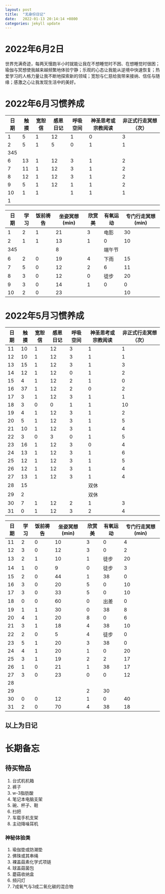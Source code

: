 ```yaml
---
layout: post
title:  "无身份日记"
date:   2022-01-13 20:14:14 +0800
categories: jekyll update
---
```


# 2022年6月2日
世界充满奇迹，每两天慢跑半小时就能让我在不想睡觉时不困、在想睡觉时很困；瑜伽与冥想使我越来越频繁地体验宁静；乐观的心态让我能从逆境中快速恢复；热爱学习的人格力量让我不断地探索新的领域；宽恕与仁慈给我带来接纳、信任与随缘；感激之心让我发现生活中的美好。

# 2022年6月习惯养成

|日期|触摸|宽恕信|感恩日记|呼吸空间|神圣思考或宗教阅读|非正式行走冥想（次）|
|----|----|----|----|----|----|----|
|  1 |  5 |  1 | 12 |  1 |  0 |  3 |
|  2 |  5 |  1 |  5 |  0 |  1 |  1 |
| 345|   |   |   |   |   |   |
|  6 | 13 |  1 | 12 |  3 |  1 |  2 |
|  7 | 11 |  1 | 12 |  3 |  1 |  2 |
|  8 | 12 |  1 | 12 |  3 |  1 |  2 |
|  9 |  5 |  1 | 12 |  1 |  1 |  2 |
| 10 |  1 |  1 |   |  1 |  1 |  1 |
| 1 |   |   |   |   |   |   |

|日期|学习|饭前祷告|坐姿冥想(min)|欣赏美|有氧运动|专门行走冥想(min)|
|----|----|----|----|----|----|----|
|  1 |  2 |  1 | 21 |  3 |电影| 30 |
|  2 |  1 |  1 | 13 |  1 |  0 | 10 |
| 345|   |   |  8 |   |端午节|   |
|  6 |  2 |  0 | 19 |  4 |下雨| 15 |
|  7 |  5 |  0 | 12 |  2 |  6 | 11 |
|  8 |  3 |  0 | 12 |  0 |徒步| 20 |
|  9 |  3 |  0 | 14 |  1 |  0 |  0 |
| 10 |  2 |  0 | 23 |   |   | 10 |

# 2022年5月习惯养成

|日期|触摸|宽恕信|感恩日记|呼吸空间|神圣思考或宗教阅读|非正式行走冥想（次）|
|----|----|----|----|----|----|----|
| 11 | 10 |  1 | 12 |  3 |  1 |  1 |
| 12 | 10 |  1 | 12 |  3 |  1 |  1 |
| 13 | 15 |  1 | 12 |  3 |  1 |  3 |
| 14 | 12 |  1 | 12 |  0 |  1 |  2 |
| 15 |  4 |  1 | 12 |  2 |  1 |  0 |
| 16 | 37 |  1 | 12 |  2 |  0 |  2 |
| 17 |  3 |  1 | 12 |  3 |  1 |  1 |
| 18 |  3 |  0 |  0 |  1 |  1 | 10 |
| 19 |  4 |  1 | 12 |  3 |  1 |  2 |
| 20 |  5 |  1 | 12 |  3 |  1 |  5 |
| 21 | 10 |  1 | 12 |  3 |  1 |  4 |
| 22 |  3 |  0 |  3 |  0 |  1 |  5 |
| 23 | 16 |  1 | 12 |  3 |  0 |  4 |
| 24 | 13 |  1 | 12 |  3 |  1 |  6 |
| 25 | 12 |  1 | 12 |  3 |  1 |  5 |
| 26 | 12 |  1 | 12 |  3 |  1 |  4 |
| 27 | 13 |  1 | 12 |  3 |  1 |  4 |
| 28 | 15 |   |   |   |双休|   |
| 29 |  2 |   |   |   |双休|   |
| 30 |  7 |  1 | 12 |  2 |  1 |  3 |
| 31 |  0 |  1 | 12 |  3 |  2 |  4 |

|日期|学习|饭前祷告|坐姿冥想(min)|欣赏美|有氧运动|专门行走冥想(min)|
|----|----|----|----|----|----|----|
| 11 |  2 |  0 | 10 |  3 |  0 |  4 |
| 12 |  3 |  0 | 12 |  3 |  0 |  2 |
| 13 |  2 |  1 | 10 |  1 |徒步| 20 |
| 14 |  1 |  0 |  9 |  0 |徒步|  3 |
| 15 |  2 |  0 | 44 |  1 | 38 |  0 |
| 16 |  3 |  0 | 20 |  5 |  0 | 10 |
| 17 |  3 |  0 | 33 |  5 |  0 | 10 |
| 18 |  0 |  0 | 60 |  0 |出差|  0 |
| 19 |  1 |  1 | 30 |  0 | 38 |  8 |
| 20 |  4 |  1 | 20 |  8 |  0 |  6 |
| 21 |  3 |  1 | 18 |  4 | 38 | 10 |
| 22 |  2 |  0 |  5 |  4 |徒步|  0 |
| 23 |  5 |  1 | 20 |  3 | 38 |  0 |
| 24 |  4 |  1 | 20 |  1 |  0 | 20 |
| 25 |  3 |  1 | 19 |  2 |  2 | 17 |
| 26 |  1 |  0 | 21 |  1 | 38 | 17 |
| 27 |  3 |  0 | 23 |  0 |  0 | 12 |
| 28 |   |   |   |   |   |   |
| 29 |   |   |   |  2 | 30 |   |
| 30 |  0 |  0 | 12 |  1 |  0 | 40 |
| 31 |  2 |  0 | 70 |  4 | 38 | 18 |


以上为日记
---
# 长期备忘

## 待买物品
1. 台式机机箱
1. 裤子
1. w-3脂肪酸
1. 笔记本电脑支架
1. 碗、杯子、鞋
1. 扫把
1. 车载手机支架
1. 主动降噪耳机

### 神秘体验类
1. 瑜伽垫或防潮垫
1. 佛珠或其串绳
1. 裸盖菇素化学式项链
1. 球盖菇菌包
1. 蘑菇收纳盒
1. 频闪灯
1. 7成氧气与3成二氧化碳的混合物
